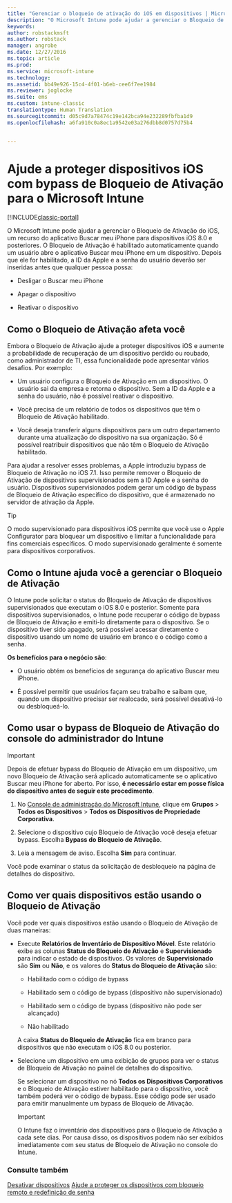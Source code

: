 ```yaml
---
title: "Gerenciar o bloqueio de ativação do iOS em dispositivos | Microsoft Docs"
description: "O Microsoft Intune pode ajudar a gerenciar o Bloqueio de Ativação do iOS, um recurso do aplicativo Buscar meu iPhone para dispositivos iOS 7.1 e posterior."
keywords: 
author: robstackmsft
ms.author: robstack
manager: angrobe
ms.date: 12/27/2016
ms.topic: article
ms.prod: 
ms.service: microsoft-intune
ms.technology: 
ms.assetid: bb49e926-15c4-4f01-b6eb-cee6f7ee1984
ms.reviewer: joglocke
ms.suite: ems
ms.custom: intune-classic
translationtype: Human Translation
ms.sourcegitcommit: d05c9d7a78474c19e142bca94e232289fbfba1d9
ms.openlocfilehash: a6fa910c0a8ec1a9542e03a276dbb8d0757d75b4


---
```


# <a name="help-protect-ios-devices-with-activation-lock-bypass-for-microsoft-intune"></a>Ajude a proteger dispositivos iOS com bypass de Bloqueio de Ativação para o Microsoft Intune

[!INCLUDE[classic-portal](../includes/classic-portal.md)]

O Microsoft Intune pode ajudar a gerenciar o Bloqueio de Ativação do iOS, um recurso do aplicativo Buscar meu iPhone para dispositivos iOS 8.0 e posteriores. O Bloqueio de Ativação é habilitado automaticamente quando um usuário abre o aplicativo Buscar meu iPhone em um dispositivo. Depois que ele for habilitado, a ID da Apple e a senha do usuário deverão ser inseridas antes que qualquer pessoa possa: 

-   Desligar o Buscar meu iPhone

-   Apagar o dispositivo

-   Reativar o dispositivo

## <a name="how-activation-lock-affects-you"></a>Como o Bloqueio de Ativação afeta você
Embora o Bloqueio de Ativação ajude a proteger dispositivos iOS e aumente a probabilidade de recuperação de um dispositivo perdido ou roubado, como administrador de TI, essa funcionalidade pode apresentar vários desafios. Por exemplo:

-   Um usuário configura o Bloqueio de Ativação em um dispositivo. O usuário sai da empresa e retorna o dispositivo. Sem a ID da Apple e a senha do usuário, não é possível reativar o dispositivo.

-   Você precisa de um relatório de todos os dispositivos que têm o Bloqueio de Ativação habilitado.

-   Você deseja transferir alguns dispositivos para um outro departamento durante uma atualização do dispositivo na sua organização. Só é possível reatribuir dispositivos que não têm o Bloqueio de Ativação habilitado.

Para ajudar a resolver esses problemas, a Apple introduziu bypass de Bloqueio de Ativação no iOS 7.1. Isso permite remover o Bloqueio de Ativação de dispositivos supervisionados sem a ID Apple e a senha do usuário. Dispositivos supervisionados podem gerar um código de bypass de Bloqueio de Ativação específico do dispositivo, que é armazenado no servidor de ativação da Apple.

> [!TIP]
> O modo supervisionado para dispositivos iOS permite que você use o Apple Configurator para bloquear um dispositivo e limitar a funcionalidade para fins comerciais específicos. O modo supervisionado geralmente é somente para dispositivos corporativos.

## <a name="how-intune-helps-you-manage-activation-lock"></a>Como o Intune ajuda você a gerenciar o Bloqueio de Ativação
O Intune pode solicitar o status do Bloqueio de Ativação de dispositivos supervisionados que executam o iOS 8.0 e posterior. Somente para dispositivos supervisionados, o Intune pode recuperar o código de bypass de Bloqueio de Ativação e emiti-lo diretamente para o dispositivo. Se o dispositivo tiver sido apagado, será possível acessar diretamente o dispositivo usando um nome de usuário em branco e o código como a senha.

**Os benefícios para o negócio são**:

-   O usuário obtém os benefícios de segurança do aplicativo Buscar meu iPhone.

-   É possível permitir que usuários façam seu trabalho e saibam que, quando um dispositivo precisar ser realocado, será possível desativá-lo ou desbloqueá-lo.

## <a name="how-to-use-activation-lock-bypass-from-the-intune-admin-console"></a>Como usar o bypass de Bloqueio de Ativação do console do administrador do Intune
> [!IMPORTANT]
> Depois de efetuar bypass do Bloqueio de Ativação em um dispositivo, um novo Bloqueio de Ativação será aplicado automaticamente se o aplicativo Buscar meu iPhone for aberto. Por isso, **é necessário estar em posse física do dispositivo antes de seguir este procedimento**.

1.  No [Console de administração do Microsoft Intune](https://manage.microsoft.com), clique em **Grupos** &gt; **Todos os Dispositivos** &gt; **Todos os Dispositivos de Propriedade Corporativa**.

2.  Selecione o dispositivo cujo Bloqueio de Ativação você deseja efetuar bypass. Escolha **Bypass do Bloqueio de Ativação**.

3.  Leia a mensagem de aviso. Escolha **Sim** para continuar.

Você pode examinar o status da solicitação de desbloqueio na página de detalhes do dispositivo.

## <a name="how-to-see-which-devices-are-using-activation-lock"></a>Como ver quais dispositivos estão usando o Bloqueio de Ativação
Você pode ver quais dispositivos estão usando o Bloqueio de Ativação de duas maneiras:

-   Execute **Relatórios de Inventário de Dispositivo Móvel**. Este relatório exibe as colunas **Status do Bloqueio de Ativação** e **Supervisionado** para indicar o estado de dispositivos. Os valores de **Supervisionado** são **Sim** ou **Não**, e os valores do **Status do Bloqueio de Ativação** são:

    -   Habilitado com o código de bypass

    -   Habilitado sem o código de bypass (dispositivo não supervisionado)

    -   Habilitado sem o código de bypass (dispositivo não pode ser alcançado)

    -   Não habilitado

    A caixa **Status do Bloqueio de Ativação** fica em branco para dispositivos que não executam o iOS 8.0 ou posterior.

-   Selecione um dispositivo em uma exibição de grupos para ver o status de Bloqueio de Ativação no painel de detalhes do dispositivo.

    Se selecionar um dispositivo no nó **Todos os Dispositivos Corporativos** e o Bloqueio de Ativação estiver habilitado para o dispositivo, você também poderá ver o código de bypass. Esse código pode ser usado para emitir manualmente um bypass de Bloqueio de Ativação.

    > [!IMPORTANT]
    >O Intune faz o inventário dos dispositivos para o Bloqueio de Ativação a cada sete dias. Por causa disso, os dispositivos podem não ser exibidos imediatamente com seu status de Bloqueio de Ativação no console do Intune.


### <a name="see-also"></a>Consulte também
[Desativar dispositivos](retire-devices-from-microsoft-intune-management.md)
[Ajude a proteger os dispositivos com bloqueio remoto e redefinição de senha](use-remote-lock-and-passcode-reset-in-microsoft-intune.md)



<!--HONumber=Jan17_HO2-->


